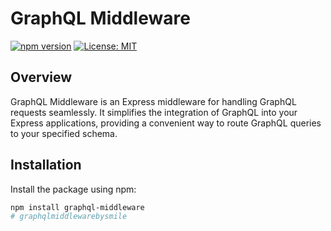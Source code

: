 # GraphQL Middleware

[![npm version](https://badge.fury.io/js/graphql-middleware.svg)](https://badge.fury.io/js/graphql-middleware)
[![License: MIT](https://img.shields.io/badge/License-MIT-yellow.svg)](https://opensource.org/licenses/MIT)

## Overview

GraphQL Middleware is an Express middleware for handling GraphQL requests seamlessly. It simplifies the integration of GraphQL into your Express applications, providing a convenient way to route GraphQL queries to your specified schema.

## Installation

Install the package using npm:

```bash
npm install graphql-middleware
#   g r a p h q l m i d d l e w a r e b y s m i l e  
 